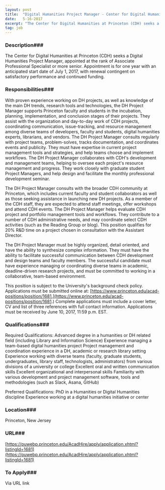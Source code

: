 ```yaml
---
layout: post
title:  "Digital Humanities Project Manager - Center for Digital Humanities, Princeton University Library"
date:   5-16-2017
excerpt: "The Center for Digital Humanities at Princeton (CDH) seeks a Digital Humanities Project Manager, appointed at the rank of Associate Professional Specialist or more senior. Appointment is for one year with an anticipated start date of July 1, 2017, with renewal contingent on satisfactory performance and continued funding. "
tag: job
---
```


### Description###

The Center for Digital Humanities at Princeton (CDH) seeks a Digital Humanities Project Manager, appointed at the rank of Associate Professional Specialist or more senior. Appointment is for one year with an anticipated start date of July 1, 2017, with renewal contingent on satisfactory performance and continued funding. 


### Responsibilities###

With proven experience working on DH projects, as well as knowledge of the main DH trends, research tools and technologies, the DH Project Manager supports Princeton faculty and students in the incubation, planning, implementation, and conclusion stages of their projects. They assist with the organization and day-to-day work of CDH projects, coordinating communication, issue-tracking, and resource management among diverse teams of developers, faculty and students, digital humanities experts, librarians, and vendors. The DH Project Manager consults regularly with project teams, problem-solves, tracks documentation, and coordinates events and publicity. They must have expertise in current project management tools and strategies, and help teams choose and implement workflows. The DH Project Manager collaborates with CDH's development and management teams, helping to oversee each project's resource management and progress. They work closely with graduate student Project Managers, and help design and facilitate the monthly professional development seminar.

The DH Project Manager consults with the broader CDH community at Princeton, which includes current faculty and student collaborators as well as those seeking assistance in launching new DH projects. As a member of the CDH staff, they are expected to attend staff meetings, offer workshops and attend CDH events. The DH Project Manager helps evaluate CDH project and portfolio management tools and workflows. They contribute to a number of CDH administrative needs, and may coordinate select CDH activities (such as the Reading Group or blog). This position qualifies for 20% R&D time on a project chosen in consultation with the Assistant Director.
 
The DH Project Manager must be highly organized, detail oriented, and have the ability to synthesize complex information. They must have the ability to facilitate successful communication between CDH development and design teams and faculty members. The successful candidate must have experience managing or coordinating diverse teams in academic, deadline-driven research projects, and must be committed to working in a collaborative, team-based environment.  

This position is subject to the University's background check policy.  Applications must be submitted online at: [https://www.princeton.edu/acad-positions/position/1681.](https://www.princeton.edu/acad-positions/position/1681.) Complete applications must include a cover letter, CV and list of three references with full contact information.  Applications must be received by June 10, 2017, 11:59 p.m. EST.


### Qualifications###

Required Qualifications:
Advanced degree in a humanities or DH related field (including Library and Information Science)
Experience managing a team-based digital humanities project
Project management and coordination experience in a DH, academic or research library setting
Experience working with diverse teams (faculty, graduate students, undergraduates, library staff, technologists, administrators) from various divisions of a university or college
Excellent oral and written communication skills
Excellent organizational and interpersonal skills
Familiarity with various development and project management software, tools and methodologies (such as Slack, Asana, GitHub)
 
Preferred Qualifications:
PhD in a Humanities or Digital Humanities discipline
Experience working at a digital humanities initiative or center






### Location###

Princeton, New Jersey


### URL###

[https://puwebp.princeton.edu/AcadHire/apply/application.xhtml?listingId=1681](https://puwebp.princeton.edu/AcadHire/apply/application.xhtml?listingId=1681)

### To Apply###

Via URL link





